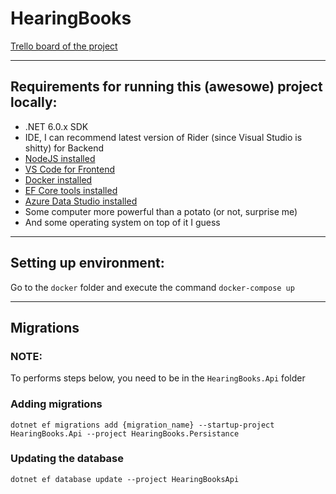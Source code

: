 # HearingBooks

[Trello board of the project](https://trello.com/b/mLnc89Du/hearingbooks)

---

## Requirements for running this (awesowe) project locally:

- .NET 6.0.x SDK
- IDE, I can recommend latest version of Rider (since Visual Studio is shitty) for Backend
- [NodeJS installed](https://nodejs.org/en/)
- [VS Code for Frontend](https://code.visualstudio.com/)
- [Docker installed](https://www.docker.com/get-started)
- [EF Core tools installed](https://docs.microsoft.com/en-us/ef/core/cli/dotnet)
- [Azure Data Studio installed](https://docs.microsoft.com/en-us/sql/azure-data-studio/download-azure-data-studio?view=sql-server-ver15)
- Some computer more powerful than a potato (or not, surprise me)
- And some operating system on top of it I guess

---

## Setting up environment:

Go to the `docker` folder and execute the command `docker-compose up`

---

## Migrations

### NOTE:

To performs steps below, you need to be in the `HearingBooks.Api` folder

### Adding migrations

`dotnet ef migrations add {migration_name} --startup-project HearingBooks.Api --project HearingBooks.Persistance`

### Updating the database

`dotnet ef database update --project HearingBooksApi`
